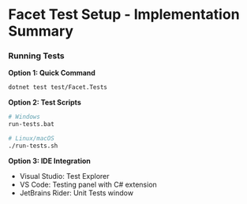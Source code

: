 # Facet Test Setup - Implementation Summary

###  Running Tests

**Option 1: Quick Command**
```bash
dotnet test test/Facet.Tests
```

**Option 2: Test Scripts**
```bash
# Windows
run-tests.bat

# Linux/macOS
./run-tests.sh
```

**Option 3: IDE Integration**

- Visual Studio: Test Explorer
- VS Code: Testing panel with C# extension
- JetBrains Rider: Unit Tests window
